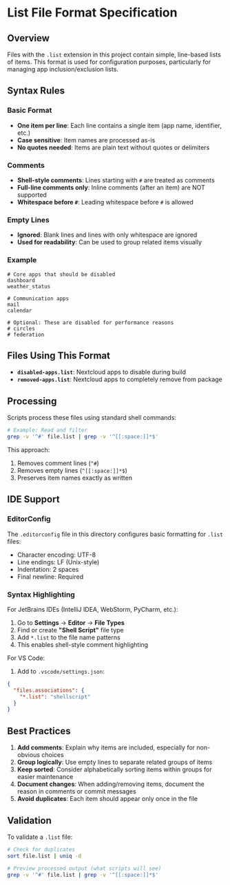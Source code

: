 <!--
  - SPDX-FileCopyrightText: 2025 STRATO GmbH
  - SPDX-License-Identifier: AGPL-3.0-or-later
-->

# List File Format Specification

## Overview

Files with the `.list` extension in this project contain simple, line-based lists of items. This format is used for configuration purposes, particularly for managing app inclusion/exclusion lists.

## Syntax Rules

### Basic Format
- **One item per line**: Each line contains a single item (app name, identifier, etc.)
- **Case sensitive**: Item names are processed as-is
- **No quotes needed**: Items are plain text without quotes or delimiters

### Comments
- **Shell-style comments**: Lines starting with `#` are treated as comments
- **Full-line comments only**: Inline comments (after an item) are NOT supported
- **Whitespace before `#`**: Leading whitespace before `#` is allowed

### Empty Lines
- **Ignored**: Blank lines and lines with only whitespace are ignored
- **Used for readability**: Can be used to group related items visually

### Example

```list
# Core apps that should be disabled
dashboard
weather_status

# Communication apps
mail
calendar

# Optional: These are disabled for performance reasons
# circles
# federation
```

## Files Using This Format

- **`disabled-apps.list`**: Nextcloud apps to disable during build
- **`removed-apps.list`**: Nextcloud apps to completely remove from package

## Processing

Scripts process these files using standard shell commands:
```bash
# Example: Read and filter
grep -v '^#' file.list | grep -v '^[[:space:]]*$'
```

This approach:
1. Removes comment lines (`^#`)
2. Removes empty lines (`^[[:space:]]*$`)
3. Preserves item names exactly as written

## IDE Support

### EditorConfig
The `.editorconfig` file in this directory configures basic formatting for `.list` files:
- Character encoding: UTF-8
- Line endings: LF (Unix-style)
- Indentation: 2 spaces
- Final newline: Required

### Syntax Highlighting

For JetBrains IDEs (IntelliJ IDEA, WebStorm, PyCharm, etc.):
1. Go to **Settings** → **Editor** → **File Types**
2. Find or create **"Shell Script"** file type
3. Add `*.list` to the file name patterns
4. This enables shell-style comment highlighting

For VS Code:
1. Add to `.vscode/settings.json`:
```json
{
  "files.associations": {
    "*.list": "shellscript"
  }
}
```

## Best Practices

1. **Add comments**: Explain why items are included, especially for non-obvious choices
2. **Group logically**: Use empty lines to separate related groups of items
3. **Keep sorted**: Consider alphabetically sorting items within groups for easier maintenance
4. **Document changes**: When adding/removing items, document the reason in comments or commit messages
5. **Avoid duplicates**: Each item should appear only once in the file

## Validation

To validate a `.list` file:
```bash
# Check for duplicates
sort file.list | uniq -d

# Preview processed output (what scripts will see)
grep -v '^#' file.list | grep -v '^[[:space:]]*$'
```
